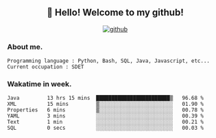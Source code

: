 <h2 align="center">👋 Hello! Welcome to my github! </h2>
<p align="center">
  <a href="https://github.com/usergwen"><img src="https://img.shields.io/badge/GitHub-24292e" alt="github"></a>
</p>

### About me.

```Plain Text
Programming language : Python, Bash, SQL, Java, Javascript, etc...
Current occupation : SDET
```
### Wakatime in week.

<!--START_SECTION:waka-->

```text
Java         13 hrs 15 mins  ████████████████████████▒   96.68 %
XML          15 mins         ▒░░░░░░░░░░░░░░░░░░░░░░░░   01.90 %
Properties   6 mins          ▒░░░░░░░░░░░░░░░░░░░░░░░░   00.78 %
YAML         3 mins          ░░░░░░░░░░░░░░░░░░░░░░░░░   00.39 %
Text         1 min           ░░░░░░░░░░░░░░░░░░░░░░░░░   00.21 %
SQL          0 secs          ░░░░░░░░░░░░░░░░░░░░░░░░░   00.03 %
```

<!--END_SECTION:waka-->
